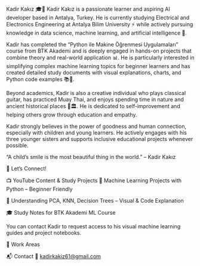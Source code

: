Kadir Kakız 🎓🤖
Kadir Kakız is a passionate learner and aspiring AI developer based in Antalya, Turkey. He is currently studying Electrical and Electronics Engineering at Antalya Bilim University ⚡ while actively pursuing knowledge in data science, machine learning, and artificial intelligence 🤖.

Kadir has completed the “Python ile Makine Öğrenmesi Uygulamaları” course from BTK Akademi and is deeply engaged in hands-on projects that combine theory and real-world application 📊. He is particularly interested in simplifying complex machine learning topics for beginner learners and has created detailed study documents with visual explanations, charts, and Python code examples 📚🐍.

Beyond academics, Kadir is also a creative individual who plays classical guitar, has practiced Muay Thai, and enjoys spending time in nature and ancient historical places 🌿🏛️. He is dedicated to self-improvement and helping others grow through education and empathy.

Kadir strongly believes in the power of goodness and human connection, especially with children and young learners. He actively engages with his three younger sisters and supports inclusive educational projects whenever possible.

“A child’s smile is the most beautiful thing in the world.” – Kadir Kakız

📌 Let’s Connect!





📺 YouTube Content & Study Projects
📘 Machine Learning Projects with Python – Beginner Friendly

🧩 Understanding PCA, KNN, Decision Trees – Visual & Code Explanation

🎓 Study Notes for BTK Akademi ML Course

You can contact Kadir to request access to his visual machine learning guides and project notebooks.

🤖 Work Areas





📬 Contact
📧 kadirkakiz61@gmail.com
